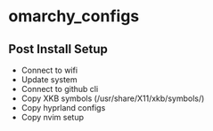 # omarchy_configs

## Post Install Setup
- Connect to wifi
- Update system
- Connect to github cli
- Copy XKB symbols (/usr/share/X11/xkb/symbols/)
- Copy hyprland configs
- Copy nvim setup
